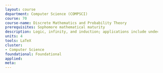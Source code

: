 ```yaml
---
layout: course 
department: Computer Science (COMPSCI)
course: 70
course-name: Discrete Mathematics and Probability Theory
prerequisites: Sophomore mathematical maturity
description: Logic, infinity, and induction; applications include undecidability and stable marriage problem. Modular arithmetic and GCDs; applications include primality testing and cryptography. Polynomials; examples include error correcting codes and interpolation. Probability including sample spaces, independence, random variables, law of large numbers; examples include load balancing, existence arguments, Bayesian inference.
units: 4
tools: LaTeX
cluster:
- Computer Science
foundational: Foundational
applied: 
meta: 
---
```

